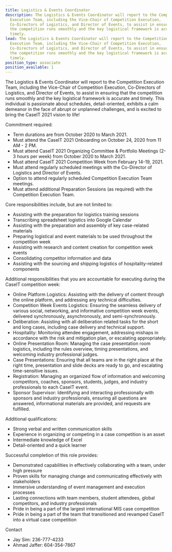 ```yaml
---
title: Logistics & Events Coordinator
description: The Logistics & Events Coordinator will report to the Competition
  Execution Team, including the Vice-Chair of Competition Execution,
  Co-Directors of Logistics, and Director of Events, to assist in ensuring that
  the competition runs smoothly and the key logistical framework is accurate and
  timely.
lead: The Logistics & Events Coordinator will report to the Competition
  Execution Team, including the Vice-Chair of Competition Execution,
  Co-Directors of Logistics, and Director of Events, to assist in ensuring that
  the competition runs smoothly and the key logistical framework is accurate and
  timely.
position_type: associate
position_available: 1
---
```

The Logistics & Events Coordinator will report to the Competition Execution Team, including the Vice-Chair of Competition Execution, Co-Directors of Logistics, and Director of Events, to assist in ensuring that the competition runs smoothly and the key logistical framework is accurate and timely. This individual is passionate about schedules, detail-oriented, exhibits a calm demeanor in the face of abrupt or unplanned challenges, and is excited to bring the CaseIT 2021 vision to life!



Commitment required:

* Term durations are from October 2020 to March 2021.
* Must attend the CaseIT 2021 Onboarding on October 24, 2020 from 11 AM - 2 PM.
* Must attend CaseIT 2021 Organizing Committee & Portfolio Meetings (2-3 hours per week) from October 2020 to March 2021.
* Must attend CaseIT 2021 Competition Week from February 14-19, 2021.
* Must attend regularly scheduled meetings with the Co-Director of Logistics and Director of Events.
* Option to attend regularly scheduled Competition Execution Team meetings.
* Must attend additional Preparation Sessions (as required) with the Competition Execution Team.



Core responsibilities include, but are not limited to:

* Assisting with the preparation for logistics training sessions
* Transcribing spreadsheet logistics into Google Calendar
* Assisting with the preparation and assembly of key case-related materials
* Preparing logistical and event materials to be used throughout the competition week
* Assisting with research and content creation for competition week events
* Consolidating competitor information and data
* Assisting with the sourcing and shipping logistics of hospitality-related components



Additional responsibilities that you are accountable for executing during the CaseIT competition week:

* Online Platform Logistics: Assisting with the delivery of content through the online platform, and addressing any technical difficulties.
* Competition Week Events Logistics: Ensuring the seamless delivery of various social, networking, and informative competition week events, delivered synchronously, asynchronously, and semi-synchronously.
* Deliberation: Assisting with all deliberation related tasks for the short and long cases, including case delivery and technical support.
* Hospitality: Monitoring attendee engagement, addressing mishaps in accordance with the risk and mitigation plan, or escalating appropriately.
* Online Presentation Room: Managing the case presentation room logistics, including the rules overview, timing presentations, and welcoming industry professional judges.
* Case Presentations: Ensuring that all teams are in the right place at the right time, presentation and slide decks are ready to go, and escalating time-sensitive issues.
* Registration: Managing an organized flow of information and welcoming competitors, coaches, sponsors, students, judges, and industry professionals to each CaseIT event.
* Sponsor Supervisor: Identifying and interacting professionally with sponsors and industry professionals, ensuring all questions are answered, informational materials are provided, and requests are fulfilled.



Additional qualifications:

* Strong verbal and written communication skills
* Experience in organizing or competing in a case competition is an asset
* Intermediate knowledge of Excel
* Detail-oriented and a quick learner



Successful completion of this role provides:

* Demonstrated capabilities in effectively collaborating with a team, under high pressure
* Proven skills for managing change and communicating effectively with stakeholders
* Immersive understanding of event management and execution processes
* Lasting connections with team members, student attendees, global competitors, and industry professionals
* Pride in being a part of the largest international MIS case competition
* Pride in being a part of the team that transitioned and revamped CaseIT into a virtual case competition



Contact

* Jay Sim: 236-777-4233
* Ahmad Jaffer: 604-354-7867